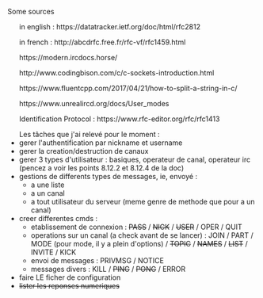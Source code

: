 <p>Some sources
	<ul>in english : https://datatracker.ietf.org/doc/html/rfc2812</ul>
	<ul>in french : http://abcdrfc.free.fr/rfc-vf/rfc1459.html</ul>
	<ul> https://modern.ircdocs.horse/</ul>
	<ul>http://www.codingbison.com/c/c-sockets-introduction.html</ul>
	<ul>https://www.fluentcpp.com/2017/04/21/how-to-split-a-string-in-c/</ul>
	<ul>https://www.unrealircd.org/docs/User_modes</ul>
	<ul>Identification Protocol : https://www.rfc-editor.org/rfc/rfc1413</ul>
</p>
<p><!-- Mon travail-->
<!-- <ul> mon so.notion avec un debrousaillage (j'ai besoin de vos mail pour vous inviter) https://www.notion.so/RFC-1459-Franc-ais-3d787c459ef14c849fa3ece854073952</ul> -->
<ul> Les tâches que j'ai relevé pour le moment :
	<li>gerer l'authentification par nickname et username</li>
	<li>gerer la creation/destruction de canaux</li>
	<li>gerer 3 types d'utilisateur : basiques, operateur de canal, operateur irc (pencez a voir les points 8.12.2 et 8.12.4 de la doc)</li>
	<li>gestions de differents types de messages, ie, envoyé :
		<ul>
			<li>a une liste</li>
			<li>a un canal</li>
			<li>a tout utilisateur du serveur (meme genre de methode que pour a un canal)</li>
		</ul>
	</li>
	<li>creer differentes cmds :
		<ul>
			<li>etablissement de connexion :
				<strike>PASS</strike> / 
				<strike>NICK</strike> / 
				<strike>USER</strike> / 
				OPER / 
				QUIT
			</li>
			<li>operations sur un canal (a check avant de se lancer) : 
				JOIN / 
				PART / 
				MODE (pour mode, il y a plein d'options) / 
				<strike>TOPIC</strike> / 
				<strike>NAMES</strike> / 
				<strike>LIST</strike> / 
				INVITE / 
				KICK
			</li>
			<!-- <li>Requetes et cmd serveur : VERSION / STATS / TIME / iNVITE / ADMIN (penser a voir 8.12.4 de la doc) / INFO</li> -->
			<li>envoi de messages : 
				PRIVMSG / 
				NOTICE
			</li>
			<!-- <li>Requete basee sur les utilisateurs : WHO / WHOIS / WHOWAS</li> -->
			<li>messages divers : 
				KILL / 
				<strike>PING</strike> / 
				<strike>PONG</strike> / 
				ERROR 
			</li>
			<!-- <li>messages optionnels : AWAY / REHASH / RESTART / SUMMON (? la je suis pas sure) / USERS / WALLOPS / USERHOST / ISON</li> -->
		</ul>
	</li>
	<li>faire LE ficher de configuration</li>
	<li><strike>lister les reponses numeriques</strike></li>
</ul>
</p>